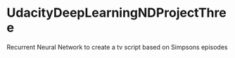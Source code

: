 # UdacityDeepLearningNDProjectThree
Recurrent Neural Network to create a tv script based on Simpsons episodes
